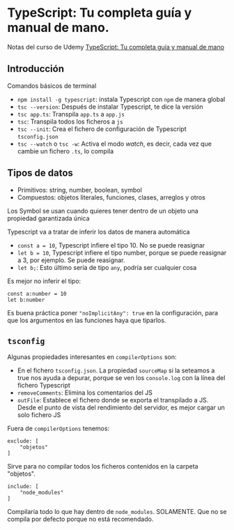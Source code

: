 # TypeScript: Tu completa guía y manual de mano.

Notas del curso de Udemy [TypeScript: Tu completa guía y manual de mano](https://nalanda.udemy.com/course/typescript-guia-completa/learn/lecture/27831606#overview)

## Introducción

Comandos básicos de terminal

- `npm install -g typescript`: instala Typescript con `npm` de manera global
- `tsc --version`: Después de instalar Typescript, te dice la versión
- `tsc app.ts`: Transpila `app.ts` a `app.js`
- `tsc`: Transpila todos los ficheros a `js`
- `tsc --init`: Crea el fichero de configuración de Typescript `tsconfig.json`
- `tsc --watch` o `tsc -w`: Activa el modo _watch_, es decir, cada vez que cambie un fichero `.ts`, lo compila

## Tipos de datos

- Primitivos: string, number, boolean, symbol
- Compuestos: objetos literales, funciones, clases, arreglos y otros

Los Symbol se usan cuando quieres tener dentro de un objeto una propiedad garantizada única

Typescript va a tratar de inferir los datos de manera automática

- `const a = 10`, Typescript infiere el tipo 10. No se puede reasignar
- `let b = 10`, Typescript infiere el tipo number, porque se puede reasignar a 3, por ejemplo. Se puede reasignar.
- `let b;`: Esto último sería de tipo `any`, podría ser cualquier cosa

Es mejor no inferir el tipo:

```
const a:number = 10
let b:number
```

Es buena práctica poner `"noImplicitAny": true` en la configuración, para que los argumentos en las funciones haya que tiparlos.

## `tsconfig`

Algunas propiedades interesantes en `compilerOptions` son:

- En el fichero `tsconfig.json`. La propiedad `sourceMap` si la seteamos a true nos ayuda a depurar, porque se ven los `console.log` con la línea del fichero Typescript
- `removeComments`: Elimina los comentarios del JS
- `outFile`: Establece el fichero donde se exporta el transpilado a JS. Desde el punto de vista del rendimiento del servidor, es mejor cargar un solo fichero JS

Fuera de `compilerOptions` tenemos:

```
exclude: [
    "objetos"
]
```

Sirve para no compilar todos los ficheros contenidos en la carpeta "objetos".

```
include: [
    "node_modules"
]
```

Compilaría todo lo que hay dentro de `node_modules`. SOLAMENTE. Que no se compila por defecto porque no está recomendado.

